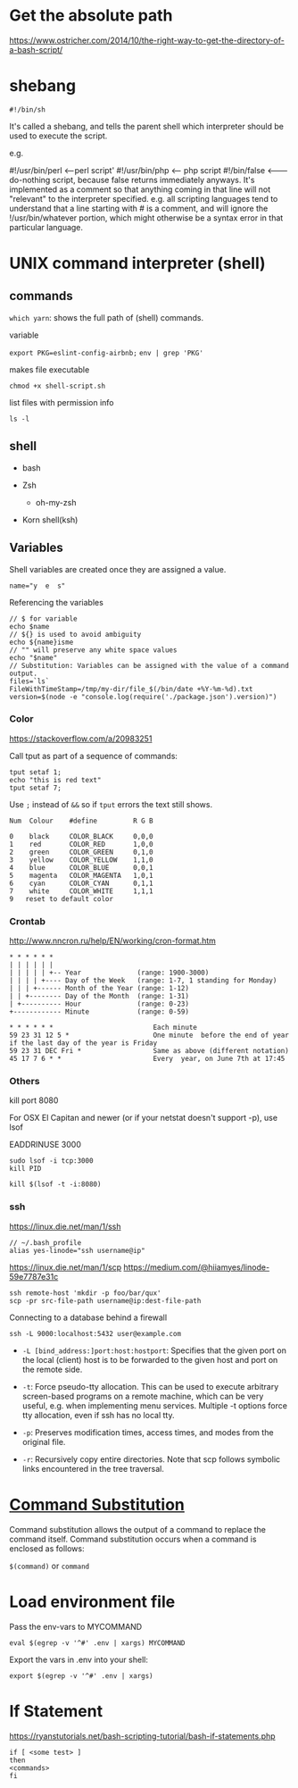 # Get the absolute path

https://www.ostricher.com/2014/10/the-right-way-to-get-the-directory-of-a-bash-script/

# shebang

```
#!/bin/sh
```

It's called a shebang, and tells the parent shell which interpreter should be used to execute the script.

e.g.

#!/usr/bin/perl <--perl script'
#!/usr/bin/php <-- php script
#!/bin/false <--- do-nothing script, because false returns immediately anyways.
It's implemented as a comment so that anything coming in that line will not "relevant" to the interpreter specified. e.g. all scripting languages tend to understand that a line starting with # is a comment, and will ignore the !/usr/bin/whatever portion, which might otherwise be a syntax error in that particular language.

# UNIX command interpreter (shell)

## commands

`which yarn`: shows the full path of (shell) commands.

variable

`export PKG=eslint-config-airbnb;`
`env | grep 'PKG'`

makes file executable

`chmod +x shell-script.sh`

list files with permission info

`ls -l`

## shell

- bash

- Zsh

  - oh-my-zsh

- Korn shell(ksh)

## Variables

Shell variables are created once they are assigned a value.

```
name="y  e  s"
```

Referencing the variables

```
// $ for variable
echo $name
// ${} is used to avoid ambiguity
echo ${name}isme
// "" will preserve any white space values
echo "$name"
// Substitution: Variables can be assigned with the value of a command output.
files=`ls`
FileWithTimeStamp=/tmp/my-dir/file_$(/bin/date +%Y-%m-%d).txt
version=$(node -e "console.log(require('./package.json').version)")

```

### Color

https://stackoverflow.com/a/20983251

Call tput as part of a sequence of commands:

```
tput setaf 1;
echo "this is red text"
tput setaf 7;
```

Use `;` instead of `&&` so if `tput` errors the text still shows.

```
Num  Colour    #define         R G B

0    black     COLOR_BLACK     0,0,0
1    red       COLOR_RED       1,0,0
2    green     COLOR_GREEN     0,1,0
3    yellow    COLOR_YELLOW    1,1,0
4    blue      COLOR_BLUE      0,0,1
5    magenta   COLOR_MAGENTA   1,0,1
6    cyan      COLOR_CYAN      0,1,1
7    white     COLOR_WHITE     1,1,1
9   reset to default color
```

### Crontab

http://www.nncron.ru/help/EN/working/cron-format.htm

```
* * * * * *
| | | | | |
| | | | | +-- Year              (range: 1900-3000)
| | | | +---- Day of the Week   (range: 1-7, 1 standing for Monday)
| | | +------ Month of the Year (range: 1-12)
| | +-------- Day of the Month  (range: 1-31)
| +---------- Hour              (range: 0-23)
+------------ Minute            (range: 0-59)
```

```
* * * * * *                         Each minute
59 23 31 12 5 *                     One minute  before the end of year if the last day of the year is Friday
59 23 31 DEC Fri *                  Same as above (different notation)
45 17 7 6 * *                       Every  year, on June 7th at 17:45
```

### Others

kill port 8080

For OSX El Capitan and newer (or if your netstat doesn't support -p), use lsof

EADDRINUSE 3000

```
sudo lsof -i tcp:3000
kill PID
```

```
kill $(lsof -t -i:8080)
```

### ssh

https://linux.die.net/man/1/ssh

```
// ~/.bash_profile
alias yes-linode="ssh username@ip"
```

https://linux.die.net/man/1/scp
https://medium.com/@hiiamyes/linode-59e7787e31c

```
ssh remote-host 'mkdir -p foo/bar/qux'
scp -pr src-file-path username@ip:dest-file-path
```

Connecting to a database behind a firewall

```
ssh -L 9000:localhost:5432 user@example.com
```

- `-L [bind_address:]port:host:hostport`: Specifies that the given port on the local (client) host is to be forwarded to the given host and port on the remote side.

- `-t`: Force pseudo-tty allocation. This can be used to execute arbitrary screen-based programs on a remote machine, which can be very useful, e.g. when implementing menu services. Multiple -t options force tty allocation, even if ssh has no local tty.

- `-p`: Preserves modification times, access times, and modes from the original file.
- `-r`: Recursively copy entire directories. Note that scp follows symbolic links encountered in the tree traversal.

# [Command Substitution](https://www.gnu.org/software/bash/manual/html_node/Command-Substitution.html#Command-Substitution)

Command substitution allows the output of a command to replace the command itself. Command substitution occurs when a command is enclosed as follows:

`$(command)` or `command`

# Load environment file

Pass the env-vars to MYCOMMAND

```
eval $(egrep -v '^#' .env | xargs) MYCOMMAND
```

Export the vars in .env into your shell:

```
export $(egrep -v '^#' .env | xargs)
```

# If Statement

https://ryanstutorials.net/bash-scripting-tutorial/bash-if-statements.php

```
if [ <some test> ]
then
<commands>
fi
```
